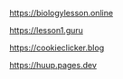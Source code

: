https://biologylesson.online

https://lesson1.guru

https://cookieclicker.blog

https://huup.pages.dev
